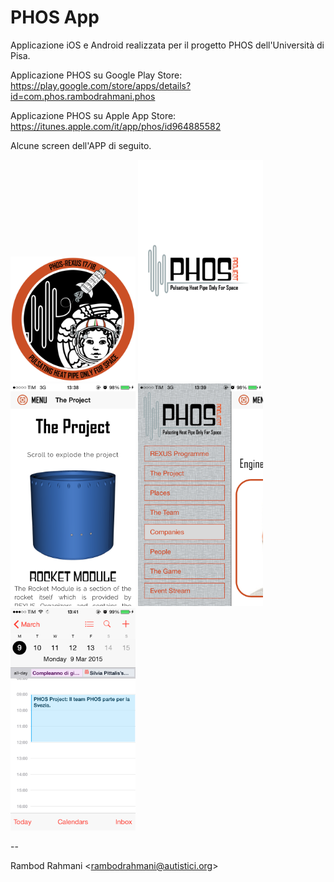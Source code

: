 # PHOS App
Applicazione iOS e Android realizzata per il progetto PHOS dell'Università di Pisa.

Applicazione PHOS su Google Play Store: https://play.google.com/store/apps/details?id=com.phos.rambodrahmani.phos

Applicazione PHOS su Apple App Store: https://itunes.apple.com/it/app/phos/id964885582

Alcune screen dell'APP di seguito.

<img src="screens/phos-1.png" alt="Applicazione PHOS - PIC 1" width="200px"/> <img src="screens/phos-2.PNG" alt="Applicazione PHOS - PIC 2" width="200px"/> <img src="screens/phos-3.PNG" alt="Applicazione PHOS - PIC 3" width="200px"/> <img src="screens/phos-4.PNG" alt="Applicazione PHOS - PIC 4" width="200px"/> <img src="screens/phos-5.PNG" alt="Applicazione PHOS - PIC 5" width="200px"/>

--

Rambod Rahmani <<rambodrahmani@autistici.org>>

